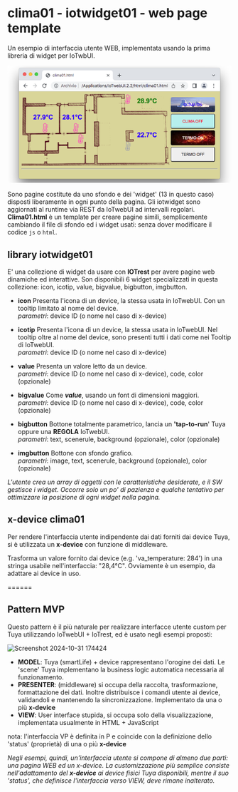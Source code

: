 # clima01 - iotwidget01 - web page template
Un esempio di interfaccia utente WEB, implementata usando la prima libreria di widget per IoTwbUI.

![](https://github.com/msillano/IoTwebUI/blob/main/pics/clima01.png?raw=true)

Sono pagine costitute da uno sfondo e dei 'widget' (13 in questo caso) disposti liberamente in ogni punto della pagina.
Gli iotwidget sono aggiornati al runtime via REST da IoTwebUI ad intervalli regolari.<br>
**Clima01.html** è un template per creare pagine simili, semplicemente cambiando il file di sfondo ed i widget usati: senza dover modificare il codice `js` o `html`. 

## library iotwidget01
E' una collezione di widget da usare con **IOTrest** per avere pagine web dinamiche ed interattive.
Son disponibili 6 widget specializzati in questa collezione: icon, icotip,  value, bigvalue, bigbutton, imgbutton.

* **icon** Presenta l'icona di un device, la stessa usata in IoTwebUI. Con un tooltip limitato al nome del device. <br>
_parametri_: device ID (o nome nel caso di x-device)

* **icotip** Presenta l'icona di un device, la stessa usata in IoTwebUI. Nel tooltip oltre al nome del device, sono presenti tutti i dati come nei Tooltip di IoTwebUI. <br>
_parametri_: device ID (o nome nel caso di x-device)

* **value** Presenta un valore letto da un device. <br>
_parametri_: device ID (o nome nel caso di x-device), code, color (opzionale)

* **bigvalue** Come _**value**_, usando un font di dimensioni maggiori. <br>
_parametri_: device ID (o nome nel caso di x-device), code, color (opzionale)

* **bigbutton** Bottone totalmente parametrico, lancia un **'tap-to-run**' Tuya oppure una **REGOLA** IoTwebUI. <br>
_parametri_: text, scenerule, background (opzionale), color (opzionale)

* **imgbutton** Bottone con sfondo grafico. <br>
_parametri_: image, text, scenerule, background (opzionale), color (opzionale)

_L'utente crea un array di oggetti con le caratteristiche desiderate, e il SW gestisce i widget._ 
_Occorre solo un po' di pazienza e qualche tentativo per ottimizzare la posizione di ogni widget nella pagina._

## x-device clima01
Per rendere l'interfaccia utente indipendente dai dati forniti dai device Tuya, si è utilizzata un **x-device**
con funzione di middleware.

Trasforma un valore fornito dai device (e.g. 'va_temperature: 284') in una stringa usabile nell'interfaccia: "28,4°C".
Ovviamente è un esempio, da adattare ai device in uso.

======
## Pattern MVP
Questo pattern è il più naturale per realizzare interfacce utente custom per Tuya utilizzando IoTwebUI + IoTrest, ed è usato negli esempi proposti:

![Screenshot 2024-10-31 174424](https://github.com/user-attachments/assets/d302ea3d-598f-4790-9457-cdd9485aa31d)

* **MODEL**: Tuya (smartLife) + device rappresentano l'orogine dei dati. Le 'scene' Tuya implementano la business logic automatica necessaria al funzionamento.
* **PRESENTER**: (middleware) si occupa della raccolta, trasformazione, formattazione dei dati. Inoltre distribuisce i comandi utente ai device, validandoli e mantenendo la sincronizzazione. Implementato da una o più **x-device**
* **VIEW**: User interface stupida, si occupa solo della visualizzazione, implementata usualmente in HTML + JavaScript

nota: l'interfaccia VP è definita in P e coincide con la definizione dello 'status' (proprietà) di una o più **x-device**

_Negli esempi, quindi, un'interfaccia utente si compone di almeno due parti: una pagina WEB ed un x-device. La customizzazione più semplice consiste nell'adattamento del **x-device** ai device fisici Tuya disponibili, mentre il suo 'status', che definisce l'interfaccia verso VIEW, deve rimane inalterato._

